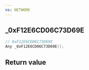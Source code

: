 ```yaml
---
ns: NETWORK
---
```

## _0xF12E6CD06C73D69E

```c
// 0xF12E6CD06C73D69E
Any _0xF12E6CD06C73D69E();
```


## Return value

